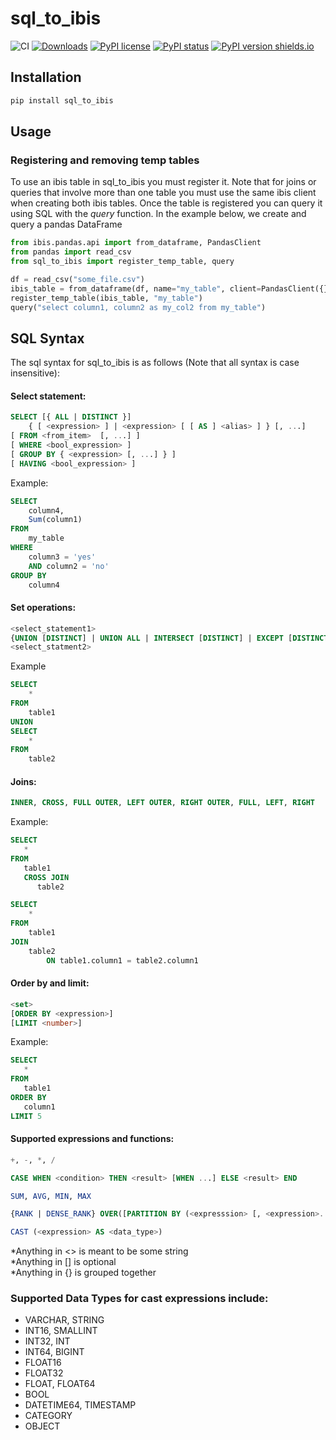 # sql_to_ibis

![CI](https://github.com/zbrookle/sql_to_ibis/workflows/CI/badge.svg)
[![Downloads](https://pepy.tech/badge/sql-to-ibis)](https://pepy.tech/project/sql-to-ibis)
[![PyPI license](https://img.shields.io/pypi/l/sql_to_ibis.svg)](https://pypi.python.org/pypi/sql_to_ibis/)
[![PyPI status](https://img.shields.io/pypi/status/sql_to_ibis.svg)](https://pypi.python.org/pypi/sql_to_ibis/)
[![PyPI version shields.io](https://img.shields.io/pypi/v/sql_to_ibis.svg)](https://pypi.python.org/pypi/sql_to_ibis/)

## Installation

```bash
pip install sql_to_ibis
```

## Usage

### Registering and removing temp tables

To use an ibis table in sql_to_ibis you must register it. Note that for joins or
 queries that involve more than one table you must use the same ibis client when
  creating both ibis tables. Once the table is registered you can query it using SQL
   with the *query* function. In the example below, we create and query a pandas
    DataFrame

```python
from ibis.pandas.api import from_dataframe, PandasClient
from pandas import read_csv
from sql_to_ibis import register_temp_table, query

df = read_csv("some_file.csv")
ibis_table = from_dataframe(df, name="my_table", client=PandasClient({}))
register_temp_table(ibis_table, "my_table")
query("select column1, column2 as my_col2 from my_table")
```

## SQL Syntax
The sql syntax for sql_to_ibis is as follows (Note that all syntax is case insensitive):

#### Select statement:

```SQL
SELECT [{ ALL | DISTINCT }]
    { [ <expression> ] | <expression> [ [ AS ] <alias> ] } [, ...]
[ FROM <from_item>  [, ...] ]
[ WHERE <bool_expression> ]
[ GROUP BY { <expression> [, ...] } ]
[ HAVING <bool_expression> ]
```

Example:
```SQL
SELECT
    column4,
    Sum(column1)
FROM
    my_table
WHERE
    column3 = 'yes'  
    AND column2 = 'no'
GROUP BY
    column4
```

#### Set operations:

```SQL
<select_statement1>
{UNION [DISTINCT] | UNION ALL | INTERSECT [DISTINCT] | EXCEPT [DISTINCT] | EXCEPT ALL}
<select_statment2>
```

Example
```SQL
SELECT
    *
FROM
    table1  
UNION
SELECT
    *
FROM
    table2
```

#### Joins:

```SQL
INNER, CROSS, FULL OUTER, LEFT OUTER, RIGHT OUTER, FULL, LEFT, RIGHT
```

Example:

```SQL
SELECT
   *
FROM
   table1
   CROSS JOIN
      table2
```

```SQL
SELECT
    *
FROM
    table1
JOIN
    table2
        ON table1.column1 = table2.column1
```

#### Order by and limit:

```SQL
<set>
[ORDER BY <expression>]
[LIMIT <number>]
```

Example:

```SQL
SELECT
   *
FROM
   table1
ORDER BY
   column1
LIMIT 5
```

#### Supported expressions and functions:
```SQL
+, -, *, /
```
```SQL
CASE WHEN <condition> THEN <result> [WHEN ...] ELSE <result> END
```
```SQL
SUM, AVG, MIN, MAX
```
```SQL
{RANK | DENSE_RANK} OVER([PARTITION BY (<expresssion> [, <expression>...)])
```
```SQL
CAST (<expression> AS <data_type>)
```
*Anything in <> is meant to be some string <br>
*Anything in [] is optional <br>
*Anything in {} is grouped together

### Supported Data Types for cast expressions include:
* VARCHAR, STRING
* INT16, SMALLINT
* INT32, INT
* INT64, BIGINT
* FLOAT16
* FLOAT32
* FLOAT, FLOAT64
* BOOL
* DATETIME64, TIMESTAMP
* CATEGORY
* OBJECT